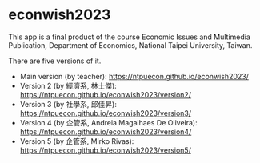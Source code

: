 # econwish2023
 
This app is a final product of the course Economic Issues and Multimedia Publication, Department of Economics, National Taipei University, Taiwan.

There are five versions of it.

  * Main version (by teacher): <https://ntpuecon.github.io/econwish2023/>
  * Version 2 (by 經濟系, 林士傑): <https://ntpuecon.github.io/econwish2023/version2/>
  * Version 3 (by 社學系, 邱佳昇): <https://ntpuecon.github.io/econwish2023/version3/>
  * Version 4 (by 企管系, Andreia Magalhaes De Oliveira): <https://ntpuecon.github.io/econwish2023/version4/>
  * Version 5 (by 企管系, Mirko Rivas): <https://ntpuecon.github.io/econwish2023/version5/>
